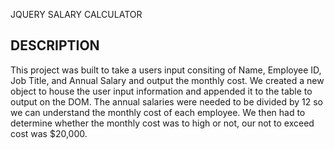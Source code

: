 JQUERY SALARY CALCULATOR


## DESCRIPTION ##

This project was built to take a users input consiting of Name, Employee ID, Job Title, and Annual Salary and output the monthly cost. We created a new object to house the user input information and appended it to the table to output on the DOM. The annual salaries were needed to be divided by 12 so we can understand the monthly cost of each employee. We then had to determine whether the monthly cost was to high or not, our not to exceed cost was $20,000.

